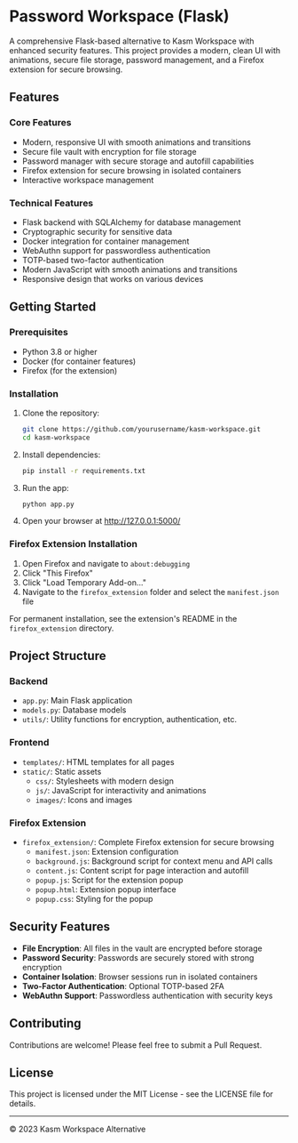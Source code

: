 # Password Workspace (Flask)

A comprehensive Flask-based alternative to Kasm Workspace with enhanced security features. This project provides a modern, clean UI with animations, secure file storage, password management, and a Firefox extension for secure browsing.

## Features

### Core Features
- Modern, responsive UI with smooth animations and transitions
- Secure file vault with encryption for file storage
- Password manager with secure storage and autofill capabilities
- Firefox extension for secure browsing in isolated containers
- Interactive workspace management

### Technical Features
- Flask backend with SQLAlchemy for database management
- Cryptographic security for sensitive data
- Docker integration for container management
- WebAuthn support for passwordless authentication
- TOTP-based two-factor authentication
- Modern JavaScript with smooth animations and transitions
- Responsive design that works on various devices

## Getting Started

### Prerequisites
- Python 3.8 or higher
- Docker (for container features)
- Firefox (for the extension)

### Installation

1. Clone the repository:
   ```bash
   git clone https://github.com/yourusername/kasm-workspace.git
   cd kasm-workspace
   ```

2. Install dependencies:
   ```bash
   pip install -r requirements.txt
   ```

3. Run the app:
   ```bash
   python app.py
   ```

4. Open your browser at http://127.0.0.1:5000/

### Firefox Extension Installation

1. Open Firefox and navigate to `about:debugging`
2. Click "This Firefox"
3. Click "Load Temporary Add-on..."
4. Navigate to the `firefox_extension` folder and select the `manifest.json` file

For permanent installation, see the extension's README in the `firefox_extension` directory.

## Project Structure

### Backend
- `app.py`: Main Flask application
- `models.py`: Database models
- `utils/`: Utility functions for encryption, authentication, etc.

### Frontend
- `templates/`: HTML templates for all pages
- `static/`: Static assets
  - `css/`: Stylesheets with modern design
  - `js/`: JavaScript for interactivity and animations
  - `images/`: Icons and images

### Firefox Extension
- `firefox_extension/`: Complete Firefox extension for secure browsing
  - `manifest.json`: Extension configuration
  - `background.js`: Background script for context menu and API calls
  - `content.js`: Content script for page interaction and autofill
  - `popup.js`: Script for the extension popup
  - `popup.html`: Extension popup interface
  - `popup.css`: Styling for the popup

## Security Features

- **File Encryption**: All files in the vault are encrypted before storage
- **Password Security**: Passwords are securely stored with strong encryption
- **Container Isolation**: Browser sessions run in isolated containers
- **Two-Factor Authentication**: Optional TOTP-based 2FA
- **WebAuthn Support**: Passwordless authentication with security keys

## Contributing

Contributions are welcome! Please feel free to submit a Pull Request.

## License

This project is licensed under the MIT License - see the LICENSE file for details.

---

© 2023 Kasm Workspace Alternative
